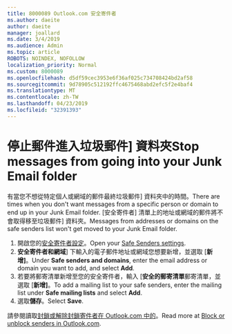 ```yaml
---
title: 8000089 Outlook.com 安全寄件者
ms.author: daeite
author: daeite
manager: joallard
ms.date: 3/4/2019
ms.audience: Admin
ms.topic: article
ROBOTS: NOINDEX, NOFOLLOW
localization_priority: Normal
ms.custom: 8000089
ms.openlocfilehash: d5df59cec3953e6f36af025c734708424bd2af58
ms.sourcegitcommit: 9d78905c512192ffc4675468abd2efc5f2e4baf4
ms.translationtype: MT
ms.contentlocale: zh-TW
ms.lasthandoff: 04/23/2019
ms.locfileid: "32391393"
---
```

# <a name="stop-messages-from-going-into-your-junk-email-folder"></a><span data-ttu-id="9fbc6-102">停止郵件進入垃圾郵件] 資料夾</span><span class="sxs-lookup"><span data-stu-id="9fbc6-102">Stop messages from going into your Junk Email folder</span></span>

<span data-ttu-id="9fbc6-103">有當您不想從特定個人或網域的郵件最終垃圾郵件] 資料夾中的時間。</span><span class="sxs-lookup"><span data-stu-id="9fbc6-103">There are times when you don't want messages from a specific person or domain to end up in your Junk Email folder.</span></span> <span data-ttu-id="9fbc6-104">[安全寄件者] 清單上的地址或網域的郵件將不會取得移至垃圾郵件] 資料夾。</span><span class="sxs-lookup"><span data-stu-id="9fbc6-104">Messages from addresses or domains on the safe senders list won't get moved to your Junk Email folder.</span></span>

1. <span data-ttu-id="9fbc6-105">開啟您的[安全寄件者設定](https://go.microsoft.com/fwlink/?linkid=2035804)。</span><span class="sxs-lookup"><span data-stu-id="9fbc6-105">Open your [Safe Senders settings](https://go.microsoft.com/fwlink/?linkid=2035804).</span></span>
2. <span data-ttu-id="9fbc6-106">**安全寄件者和網域**] 下輸入的電子郵件地址或網域您想要新增，並選取 [**新增]**。</span><span class="sxs-lookup"><span data-stu-id="9fbc6-106">Under **Safe senders and domains**, enter the email address or domain you want to add, and select **Add**.</span></span>
3. <span data-ttu-id="9fbc6-107">若要將郵寄清單新增至您的安全寄件者，輸入 [**安全的郵寄清單**郵寄清單，並選取 [**新增]**。</span><span class="sxs-lookup"><span data-stu-id="9fbc6-107">To add a mailing list to your safe senders, enter the mailing list under **Safe mailing lists** and select **Add**.</span></span>
4. <span data-ttu-id="9fbc6-108">選取**儲存**。</span><span class="sxs-lookup"><span data-stu-id="9fbc6-108">Select **Save**.</span></span>

<span data-ttu-id="9fbc6-109">請參閱讀取[封鎖或解除封鎖寄件者在 Outlook.com 中的](https://support.office.com/article/afba1c94-77bb-4f50-8b85-057cf52f4d5e)。</span><span class="sxs-lookup"><span data-stu-id="9fbc6-109">Read more at [Block or unblock senders in Outlook.com](https://support.office.com/article/afba1c94-77bb-4f50-8b85-057cf52f4d5e).</span></span>